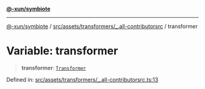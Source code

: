 [**@-xun/symbiote**](../../../../../README.md)

***

[@-xun/symbiote](../../../../../README.md) / [src/assets/transformers/\_.all-contributorsrc](../README.md) / transformer

# Variable: transformer

> **transformer**: [`Transformer`](../../../type-aliases/Transformer.md)

Defined in: [src/assets/transformers/\_.all-contributorsrc.ts:13](https://github.com/Xunnamius/symbiote/blob/1ec1b7bdf126210dcfd31b34e7c9448cbcc26d1c/src/assets/transformers/_.all-contributorsrc.ts#L13)
